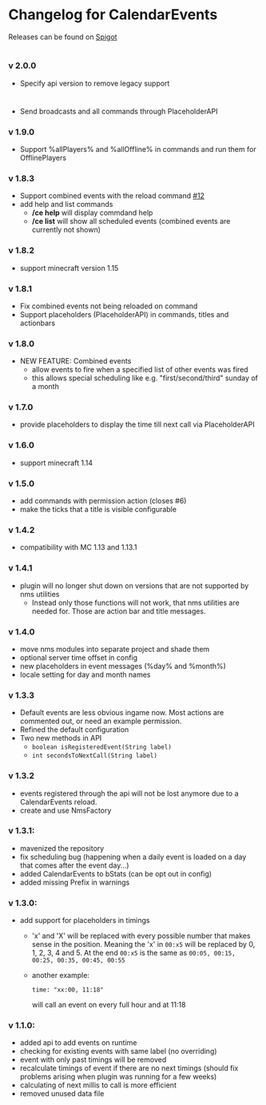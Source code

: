 # Changelog for CalendarEvents
Releases can be found on [Spigot](https://www.spigotmc.org/resources/35536/)
#

### v 2.0.0
- Specify api version to remove legacy support

#

- Send broadcasts and all commands through PlaceholderAPI

### v 1.9.0
- Support %allPlayers% and %allOffline% in commands and run them for OfflinePlayers

### v 1.8.3
- Support combined events with the reload command [#12](https://github.com/NiklasEi/calendarevents/issues/12)
- add help and list commands
  - **/ce help** will display commdand help
  - **/ce list** will show all scheduled events (combined events are currently not shown)

### v 1.8.2
- support minecraft version 1.15

### v 1.8.1
- Fix combined events not being reloaded on command
- Support placeholders (PlaceholderAPI) in commands, titles and actionbars

### v 1.8.0
- NEW FEATURE: Combined events
  - allow events to fire when a specified list of other events was fired
  - this allows special scheduling like e.g. "first/second/third" sunday of a month

### v 1.7.0
- provide placeholders to display the time till next call via PlaceholderAPI

### v 1.6.0
- support minecraft 1.14

### v 1.5.0
- add commands with permission action (closes #6)
- make the ticks that a title is visible configurable

### v 1.4.2
- compatibility with MC 1.13 and 1.13.1

### v 1.4.1
- plugin will no longer shut down on versions that are not supported by nms utilities
  - Instead only those functions will not work, that nms utilities are needed for. Those are action bar and title messages.

### v 1.4.0
- move nms modules into separate project and shade them
- optional server time offset in config
- new placeholders in event messages (%day% and %month%)
- locale setting for day and month names

### v 1.3.3
- Default events are less obvious ingame now. Most actions are commented out, or need an example permission.
- Refined the default configuration
- Two new methods in API
  - `boolean isRegisteredEvent(String label)`
  - `int secondsToNextCall(String label)`

### v 1.3.2
- events registered through the api will not be lost anymore due to a CalendarEvents reload.
- create and use NmsFactory

### v 1.3.1:
- mavenized the repository
- fix scheduling bug (happening when a daily event is loaded on a day that comes after the event day...)
- added CalendarEvents to bStats (can be opt out in config)
- added missing Prefix in warnings

### v 1.3.0:
- add support for placeholders in timings
    - 'x' and 'X' will be replaced with every possible number that makes sense in the position. Meaning the 'x' in ``00:x5`` will be replaced by 0, 1, 2, 3, 4 and 5. At the end ``00:x5`` 
    is the same as ``00:05, 00:15, 00:25, 00:35, 00:45, 00:55``
    - another example:
    
        ``time: "xx:00, 11:18"``
    
        will call an event on every full hour and at 11:18
    
### v 1.1.0:
- added api to add events on runtime
- checking for existing events with same label (no overriding)
- event with only past timings will be removed
- recalculate timings of event if there are no next timings (should fix problems arising when plugin was running for a few weeks)
- calculating of next millis to call is more efficient
- removed unused data file
